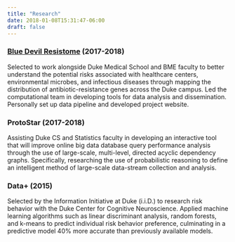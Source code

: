 ```yaml
---
title: "Research"
date: 2018-01-08T15:31:47-06:00
draft: false
---
```


### <a href="https://bassconnections.duke.edu/project-teams/blue-devil-resistome-project-2017-2018" target="_blank">Blue Devil Resistome</a> (2017-2018)

Selected to work alongside Duke Medical School and BME faculty to better understand the potential risks associated with healthcare centers, environmental microbes, and infectious diseases through mapping the distribution of antibiotic-resistance genes across the Duke campus. Led the computational team in developing tools for data analysis and dissemination. Personally set up data pipeline and developed project website.


### ProtoStar (2017-2018)

Assisting Duke CS and Statistics faculty in developing an interactive tool that will improve online big data database query performance analysis through the use of large-scale, multi-level, directed acyclic dependency graphs. Specifically, researching the use of probabilistic reasoning to define an intelligent method of large-scale data-stream collection and analysis.

### Data+ (2015)

Selected by the Information Initiative at Duke (i.i.D.) to research risk behavior with the Duke Center for Cognitive Neuroscience. Applied machine learning algorithms such as linear discriminant analysis, random forests, and k-means to predict individual risk behavior preference, culminating in a predictive model 40% more accurate than previously available models. 

